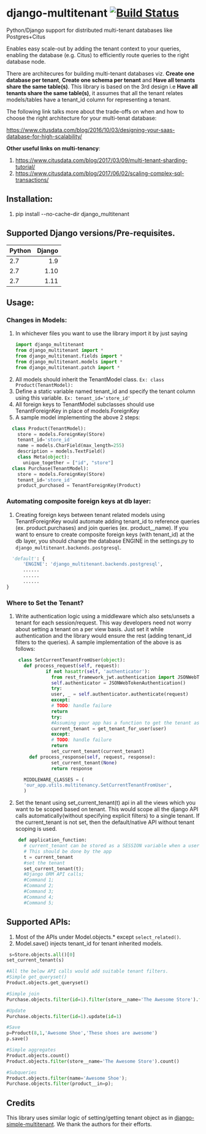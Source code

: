 # django-multitenant [![Build Status](https://travis-ci.org/citusdata/django-multitenant.svg?branch=unit-test)](https://travis-ci.org/citusdata/django-multitenant)
Python/Django support for distributed multi-tenant databases like Postgres+Citus

Enables easy scale-out by adding the tenant context to your queries, enabling the database (e.g. Citus) to efficiently route queries to the right database node.

There are architecures for building multi-tenant databases viz. **Create one database per tenant**, **Create one schema per tenant** and **Have all tenants share the same table(s)**. This library is based on the 3rd design i.e **Have all tenants share the same table(s)**, it assumes that all the tenant relates models/tables have a tenant_id column for representing a tenant.

The following link talks more about the trade-offs on when and how to choose the right architecture for your multi-tenat database:

https://www.citusdata.com/blog/2016/10/03/designing-your-saas-database-for-high-scalability/

**Other useful links on multi-tenancy**:
1. https://www.citusdata.com/blog/2017/03/09/multi-tenant-sharding-tutorial/
1. https://www.citusdata.com/blog/2017/06/02/scaling-complex-sql-transactions/


## Installation:
1. pip install  --no-cache-dir django_multitenant

## Supported Django versions/Pre-requisites.

| Python        | Django        |
| ------------- | -------------:|
| 2.7           | 1.9           |
| 2.7           | 1.10          |
| 2.7           | 1.11          |


## Usage:
### Changes in Models:
1. In whichever files you want to use the library import it by just saying 
   ```python
   import django_multitenant
   from django_multitenant import *
   from django_multitenant.fields import *
   from django_multitenant.models import *
   from django_multitenant.patch import *
   ```
1. All models should inherit the TenantModel class.
   `Ex: class Product(TenantModel):`
1. Define a static variable named tenant_id and specify the tenant column using this variable.
   `Ex: tenant_id='store_id'`
1. All foreign keys to TenantModel subclasses should use TenantForeignKey in place of
   models.ForeignKey
1. A sample model implementing the above 2 steps:
  ```python
    class Product(TenantModel):
      store = models.ForeignKey(Store)
      tenant_id='store_id'
      name = models.CharField(max_length=255)
      description = models.TextField()
      class Meta(object):
        unique_together = ["id", "store"]
    class Purchase(TenantModel):
      store = models.ForeignKey(Store)
      tenant_id='store_id'
      product_purchased = TenantForeignKey(Product)
  ```

### Automating composite foreign keys at db layer:
1. Creating foreign keys between tenant related models using TenantForeignKey would automate adding tenant_id to reference queries (ex. product.purchases) and join queries (ex. product__name). If you want to ensure to create composite foreign keys (with tenant_id) at the db layer, you should change the database ENGINE in the settings.py to `django_multitenant.backends.postgresql`.
  ```python
    'default': {
        'ENGINE': 'django_multitenant.backends.postgresql',
        ......
        ......
        ......
  }
  ```
### Where to Set the Tenant?
1. Write authentication logic using a middleware which also sets/unsets a tenant for each session/request. This way developers need not worry about setting a tenant on a per view basis. Just set it while authentication and the library would ensure the rest (adding tenant_id filters to the queries). A sample implementation of the above is as follows:
   ```python
    class SetCurrentTenantFromUser(object):
      def process_request(self, request):
              if not hasattr(self, 'authenticator'):
                from rest_framework_jwt.authentication import JSONWebTokenAuthentication
                self.authenticator = JSONWebTokenAuthentication()
                try:
                user, _ = self.authenticator.authenticate(request)
                except:
                # TODO: handle failure
                return
                try:
                #Assuming your app has a function to get the tenant associated for a user
                current_tenant = get_tenant_for_user(user)
                except:
                # TODO: handle failure
                return
                set_current_tenant(current_tenant)
        def process_response(self, request, response):
                set_current_tenant(None)
                return response
   ```
   ```python
      MIDDLEWARE_CLASSES = (
      'our_app.utils.multitenancy.SetCurrentTenantFromUser',
      )
   ```
1. Set the tenant using set_current_tenant(t) api in all the views which you want to be scoped based on tenant. This would scope all the django API calls automatically(without specifying explicit filters) to a single tenant. If the current_tenant is not set, then the default/native API  without tenant scoping is used.
   ```python
    def application_function:
      # current_tenant can be stored as a SESSION variable when a user logs in.
      # This should be done by the app
      t = current_tenant
      #set the tenant
      set_current_tenant(t);
      #Django ORM API calls;
      #Command 1;
      #Command 2;
      #Command 3;
      #Command 4;
      #Command 5;
   ```

## Supported APIs:
1. Most of the APIs under Model.objects.* except `select_related()`.
1. Model.save() injects tenant_id for tenant inherited models.
  ```python
   s=Store.objects.all()[0]
  set_current_tenant(s)

  #All the below API calls would add suitable tenant filters.
  #Simple get_queryset()
  Product.objects.get_queryset()

  #Simple join
  Purchase.objects.filter(id=1).filter(store__name='The Awesome Store').filter(product__description='All products are awesome')

  #Update
  Purchase.objects.filter(id=1).update(id=1)

  #Save
  p=Product(8,1,'Awesome Shoe','These shoes are awesome')
  p.save()

  #Simple aggregates
  Product.objects.count()
  Product.objects.filter(store__name='The Awesome Store').count()

  #Subqueries
  Product.objects.filter(name='Awesome Shoe');
  Purchase.objects.filter(product__in=p);

   ```

## Credits

This library uses similar logic of setting/getting tenant object as in [django-simple-multitenant](https://github.com/pombredanne/django-simple-multitenant). We thank the authors for their efforts.

